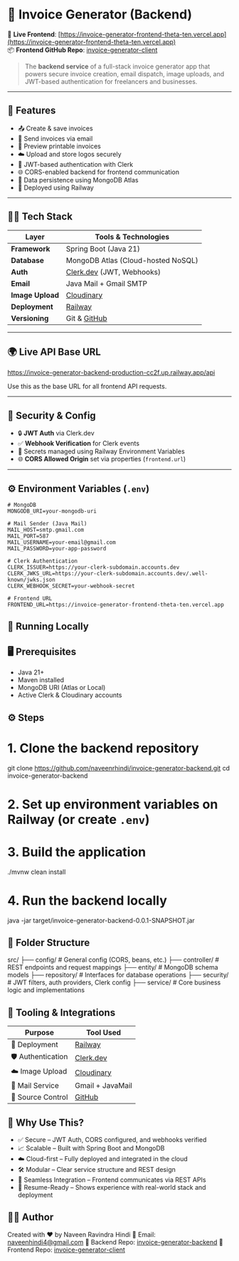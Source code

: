 # 🧾 Invoice Generator (Backend)

🔗 **Live Frontend**: [https://invoice-generator-frontend-theta-ten.vercel.app](https://invoice-generator-frontend-theta-ten.vercel.app)  
📦 **Frontend GitHub Repo**: [invoice-generator-client](https://github.com/naveenrhindi/invoice-generator-client)

> The **backend service** of a full-stack invoice generator app that powers secure invoice creation, email dispatch, image uploads, and JWT-based authentication for freelancers and businesses.

---

## 📌 Features

- 📤 Create & save invoices  
- 📧 Send invoices via email  
- 🧾 Preview printable invoices  
- ☁️ Upload and store logos securely  
- 🔐 JWT-based authentication with Clerk  
- 🌐 CORS-enabled backend for frontend communication  
- 💾 Data persistence using MongoDB Atlas  
- 🚀 Deployed using Railway

---

## 🧑‍💻 Tech Stack

| Layer            | Tools & Technologies                            |
| ---------------- | ----------------------------------------------- |
| **Framework**    | Spring Boot (Java 21)                           |
| **Database**     | MongoDB Atlas (Cloud-hosted NoSQL)              |
| **Auth**         | [Clerk.dev](https://clerk.dev) (JWT, Webhooks)  |
| **Email**        | Java Mail + Gmail SMTP                          |
| **Image Upload** | [Cloudinary](https://cloudinary.com)            |
| **Deployment**   | [Railway](https://railway.app)                  |
| **Versioning**   | Git & [GitHub](https://github.com/naveenrhindi) |

---

## 🌍 Live API Base URL

https://invoice-generator-backend-production-cc2f.up.railway.app/api

Use this as the base URL for all frontend API requests.

---

## 🔐 Security & Config

- 🔒 **JWT Auth** via Clerk.dev  
- ✅ **Webhook Verification** for Clerk events  
- 🔑 Secrets managed using Railway Environment Variables  
- 🌐 **CORS Allowed Origin** set via properties (`frontend.url`)

---

## ⚙️ Environment Variables (`.env`)

```env
# MongoDB
MONGODB_URI=your-mongodb-uri

# Mail Sender (Java Mail)
MAIL_HOST=smtp.gmail.com
MAIL_PORT=587
MAIL_USERNAME=your-email@gmail.com
MAIL_PASSWORD=your-app-password

# Clerk Authentication
CLERK_ISSUER=https://your-clerk-subdomain.accounts.dev
CLERK_JWKS_URL=https://your-clerk-subdomain.accounts.dev/.well-known/jwks.json
CLERK_WEBHOOK_SECRET=your-webhook-secret

# Frontend URL
FRONTEND_URL=https://invoice-generator-frontend-theta-ten.vercel.app
```

## 🧪 Running Locally
## 🖥️ Prerequisites

- Java 21+
- Maven installed
- MongoDB URI (Atlas or Local)
- Active Clerk & Cloudinary accounts

## ⚙️ Steps
# 1. Clone the backend repository
git clone https://github.com/naveenrhindi/invoice-generator-backend.git
cd invoice-generator-backend

# 2. Set up environment variables on Railway (or create `.env`)

# 3. Build the application
./mvnw clean install

# 4. Run the backend locally
java -jar target/invoice-generator-backend-0.0.1-SNAPSHOT.jar

## 📁 Folder Structure
src/
├── config/              # General config (CORS, beans, etc.)
├── controller/          # REST endpoints and request mappings
├── entity/              # MongoDB schema models
├── repository/          # Interfaces for database operations
├── security/            # JWT filters, auth providers, Clerk config
├── service/             # Core business logic and implementations

## 🧰 Tooling & Integrations

| Purpose            | Tool Used                                 |
| ------------------ | ----------------------------------------- |
| 🚀 Deployment      | [Railway](https://railway.app)            |
| 🛡️ Authentication | [Clerk.dev](https://clerk.dev)            |
| ☁️ Image Upload    | [Cloudinary](https://cloudinary.com)      |
| 📧 Mail Service    | Gmail + JavaMail                          |
| 🔄 Source Control  | [GitHub](https://github.com/naveenrhindi) |

## 🧠 Why Use This?

- ✅ Secure – JWT Auth, CORS configured, and webhooks verified
- 📈 Scalable – Built with Spring Boot and MongoDB
- ☁️ Cloud-first – Fully deployed and integrated in the cloud
- 🛠️ Modular – Clear service structure and REST design
- 🔗 Seamless Integration – Frontend communicates via REST APIs
- 💼 Resume-Ready – Shows experience with real-world stack and deployment

## 👨‍💼 Author

Created with ❤️ by Naveen Ravindra Hindi
📧 Email: [naveenhindi4@gmail.com](naveenhindi4@gmail.com)
🔗 Backend Repo: [invoice-generator-backend](https://github.com/naveenrhindi/invoice-generator-backend)
🔗 Frontend Repo: [invoice-generator-client](https://github.com/naveenrhindi/invoice-generator-frontend)

